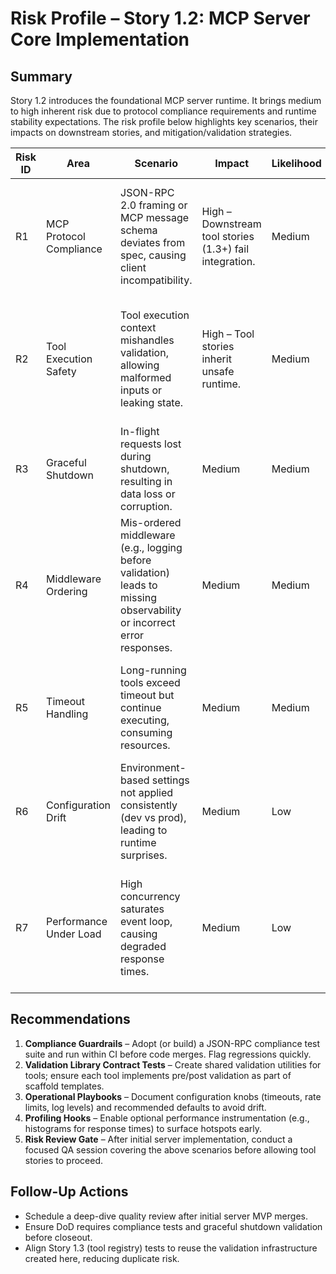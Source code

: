# Risk Profile – Story 1.2: MCP Server Core Implementation

## Summary

Story 1.2 introduces the foundational MCP server runtime. It brings medium to high inherent risk due to protocol compliance requirements and runtime stability expectations. The risk profile below highlights key scenarios, their impacts on downstream stories, and mitigation/validation strategies.

| Risk ID | Area                    | Scenario                                                                                                              | Impact                                                  | Likelihood | Severity | Mitigation & Checks                                                                                                               |
| ------- | ----------------------- | --------------------------------------------------------------------------------------------------------------------- | ------------------------------------------------------- | ---------- | -------- | --------------------------------------------------------------------------------------------------------------------------------- |
| R1      | MCP Protocol Compliance | JSON-RPC 2.0 framing or MCP message schema deviates from spec, causing client incompatibility.                        | High – Downstream tool stories (1.3+) fail integration. | Medium     | High     | Leverage official MCP conformance suite; unit tests for request parsing/response formatting; contract tests with sample tool.     |
| R2      | Tool Execution Safety   | Tool execution context mishandles validation, allowing malformed inputs or leaking state.                             | High – Tool stories inherit unsafe runtime.             | Medium     | High     | Enforce Joi schema validation pre/post execution; add integration tests with bad input cases; document validation strategy.       |
| R3      | Graceful Shutdown       | In-flight requests lost during shutdown, resulting in data loss or corruption.                                        | Medium                                                  | Medium     | Medium   | Implement signal handling with awaitable drain; add integration test simulating SIGINT while tool is running.                     |
| R4      | Middleware Ordering     | Mis-ordered middleware (e.g., logging before validation) leads to missing observability or incorrect error responses. | Medium                                                  | Medium     | Medium   | Explicit middleware orchestrator tests verifying order; add contract tests for expected logging/error format.                     |
| R5      | Timeout Handling        | Long-running tools exceed timeout but continue executing, consuming resources.                                        | Medium                                                  | Medium     | Medium   | Use cancellable execution (AbortController); add integration tests with mocked slow tool verifying timeout path.                  |
| R6      | Configuration Drift     | Environment-based settings not applied consistently (dev vs prod), leading to runtime surprises.                      | Medium                                                  | Low        | Medium   | Centralize config loader; include configuration snapshot test ensuring defaults match story requirements.                         |
| R7      | Performance Under Load  | High concurrency saturates event loop, causing degraded response times.                                               | Medium                                                  | Low        | Medium   | Baseline load test with 50 concurrent requests; ensure logging instrumentation captures latency; schedule optimization follow-up. |

## Recommendations

1. **Compliance Guardrails** – Adopt (or build) a JSON-RPC compliance test suite and run within CI before code merges. Flag regressions quickly.
2. **Validation Library Contract Tests** – Create shared validation utilities for tools; ensure each tool implements pre/post validation as part of scaffold templates.
3. **Operational Playbooks** – Document configuration knobs (timeouts, rate limits, log levels) and recommended defaults to avoid drift.
4. **Profiling Hooks** – Enable optional performance instrumentation (e.g., histograms for response times) to surface hotspots early.
5. **Risk Review Gate** – After initial server implementation, conduct a focused QA session covering the above scenarios before allowing tool stories to proceed.

## Follow-Up Actions

- Schedule a deep-dive quality review after initial server MVP merges.
- Ensure DoD requires compliance tests and graceful shutdown validation before closeout.
- Align Story 1.3 (tool registry) tests to reuse the validation infrastructure created here, reducing duplicate risk.
